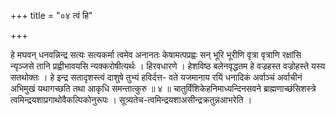 +++
title = "०४ त्वं हि"

+++

हे मघवन् धनवन्निन्द्र सत्यः सत्यकर्मा त्वमेव अनानतः केषामत्पप्रह्वः सन् भूरि भूरीणि वृत्रा वृत्राणि रक्षांसि न्यृञ्जसे तानि प्रह्वीभावयसि न्यक्करोषीत्यर्थः । हिरवधारणे । हेशविष्ठ बलेनवृद्धतम हे वज्रहस्त वज्रोहस्ते यस्य सतथोक्तः । हे इन्द्र सतादृशस्त्वं दाशुषे तुभ्यं हविर्दत्त- वते यजमानाय रयिं धनादिकं अर्वाञ्चं अर्वाचीनं अभिमुखं यथागच्छति तथा आकृधि समन्तात्कुरु ॥ ४ ॥ चातुर्विंशिकेहनिमाध्यन्दिनसवने ब्राह्मणाच्छंसिशस्त्रे त्वमिन्द्रयशाप्रगाथोवैकल्पिकोनुरूपः । सूत्र्यतेच-त्वमिन्द्रयशाअसीन्द्रक्रतुन्नआभरेति ।